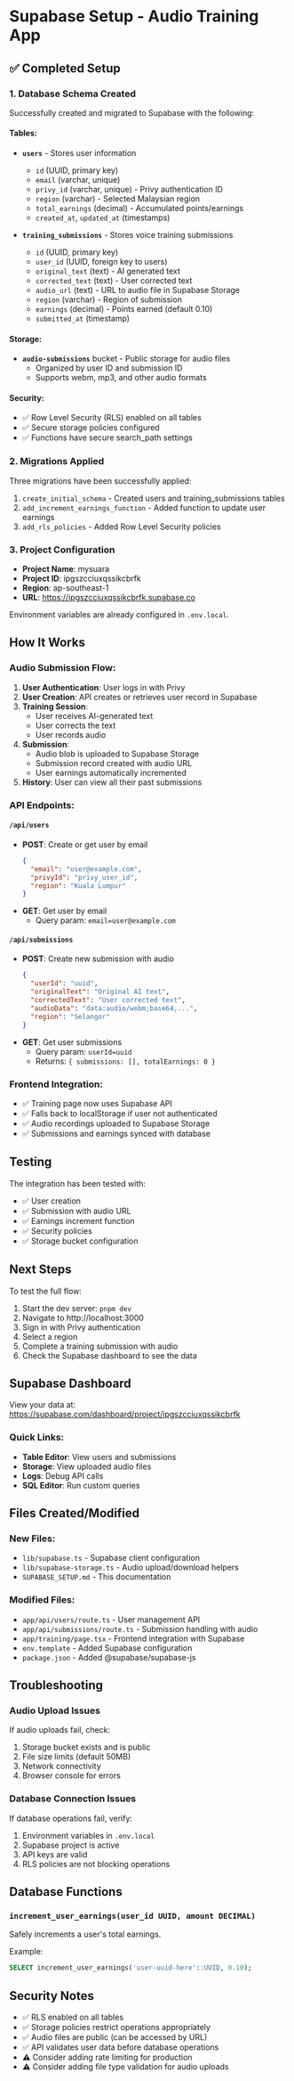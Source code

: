 # Supabase Setup - Audio Training App

## ✅ Completed Setup

### 1. Database Schema Created
Successfully created and migrated to Supabase with the following:

#### Tables:
- **`users`** - Stores user information
  - `id` (UUID, primary key)
  - `email` (varchar, unique)
  - `privy_id` (varchar, unique) - Privy authentication ID
  - `region` (varchar) - Selected Malaysian region
  - `total_earnings` (decimal) - Accumulated points/earnings
  - `created_at`, `updated_at` (timestamps)

- **`training_submissions`** - Stores voice training submissions
  - `id` (UUID, primary key)
  - `user_id` (UUID, foreign key to users)
  - `original_text` (text) - AI generated text
  - `corrected_text` (text) - User corrected text
  - `audio_url` (text) - URL to audio file in Supabase Storage
  - `region` (varchar) - Region of submission
  - `earnings` (decimal) - Points earned (default 0.10)
  - `submitted_at` (timestamp)

#### Storage:
- **`audio-submissions`** bucket - Public storage for audio files
  - Organized by user ID and submission ID
  - Supports webm, mp3, and other audio formats

#### Security:
- ✅ Row Level Security (RLS) enabled on all tables
- ✅ Secure storage policies configured
- ✅ Functions have secure search_path settings

### 2. Migrations Applied
Three migrations have been successfully applied:
1. `create_initial_schema` - Created users and training_submissions tables
2. `add_increment_earnings_function` - Added function to update user earnings
3. `add_rls_policies` - Added Row Level Security policies

### 3. Project Configuration
- **Project Name**: mysuara
- **Project ID**: ipgszcciuxqssikcbrfk
- **Region**: ap-southeast-1
- **URL**: https://ipgszcciuxqssikcbrfk.supabase.co

Environment variables are already configured in `.env.local`.

## How It Works

### Audio Submission Flow:
1. **User Authentication**: User logs in with Privy
2. **User Creation**: API creates or retrieves user record in Supabase
3. **Training Session**: 
   - User receives AI-generated text
   - User corrects the text
   - User records audio
4. **Submission**:
   - Audio blob is uploaded to Supabase Storage
   - Submission record created with audio URL
   - User earnings automatically incremented
5. **History**: User can view all their past submissions

### API Endpoints:

#### `/api/users`
- **POST**: Create or get user by email
  ```json
  {
    "email": "user@example.com",
    "privyId": "privy_user_id",
    "region": "Kuala Lumpur"
  }
  ```
- **GET**: Get user by email
  - Query param: `email=user@example.com`

#### `/api/submissions`
- **POST**: Create new submission with audio
  ```json
  {
    "userId": "uuid",
    "originalText": "Original AI text",
    "correctedText": "User corrected text",
    "audioData": "data:audio/webm;base64,...",
    "region": "Selangor"
  }
  ```
- **GET**: Get user submissions
  - Query param: `userId=uuid`
  - Returns: `{ submissions: [], totalEarnings: 0 }`

### Frontend Integration:
- ✅ Training page now uses Supabase API
- ✅ Falls back to localStorage if user not authenticated
- ✅ Audio recordings uploaded to Supabase Storage
- ✅ Submissions and earnings synced with database

## Testing

The integration has been tested with:
- ✅ User creation
- ✅ Submission with audio URL
- ✅ Earnings increment function
- ✅ Security policies
- ✅ Storage bucket configuration

## Next Steps

To test the full flow:
1. Start the dev server: `pnpm dev`
2. Navigate to http://localhost:3000
3. Sign in with Privy authentication
4. Select a region
5. Complete a training submission with audio
6. Check the Supabase dashboard to see the data

## Supabase Dashboard
View your data at: https://supabase.com/dashboard/project/ipgszcciuxqssikcbrfk

### Quick Links:
- **Table Editor**: View users and submissions
- **Storage**: View uploaded audio files
- **Logs**: Debug API calls
- **SQL Editor**: Run custom queries

## Files Created/Modified

### New Files:
- `lib/supabase.ts` - Supabase client configuration
- `lib/supabase-storage.ts` - Audio upload/download helpers
- `SUPABASE_SETUP.md` - This documentation

### Modified Files:
- `app/api/users/route.ts` - User management API
- `app/api/submissions/route.ts` - Submission handling with audio
- `app/training/page.tsx` - Frontend integration with Supabase
- `env.template` - Added Supabase configuration
- `package.json` - Added @supabase/supabase-js

## Troubleshooting

### Audio Upload Issues
If audio uploads fail, check:
1. Storage bucket exists and is public
2. File size limits (default 50MB)
3. Network connectivity
4. Browser console for errors

### Database Connection Issues
If database operations fail, verify:
1. Environment variables in `.env.local`
2. Supabase project is active
3. API keys are valid
4. RLS policies are not blocking operations

## Database Functions

### `increment_user_earnings(user_id UUID, amount DECIMAL)`
Safely increments a user's total earnings.

Example:
```sql
SELECT increment_user_earnings('user-uuid-here'::UUID, 0.10);
```

## Security Notes

- ✅ RLS enabled on all tables
- ✅ Storage policies restrict operations appropriately
- ✅ Audio files are public (can be accessed by URL)
- ✅ API validates user data before database operations
- ⚠️ Consider adding rate limiting for production
- ⚠️ Consider adding file type validation for audio uploads


